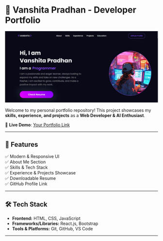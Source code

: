 # 🚀 Vanshita Pradhan - Developer Portfolio  

![Portfolio Screenshot](https://github.com/Vanshita021/Portfolio/blob/main/Screenshot%202025-02-26%20130558.jpg)

Welcome to my personal portfolio repository! This project showcases my **skills, experience, and projects** as a **Web Developer & AI Enthusiast**.  

🔗 **Live Demo**: [Your Portfolio Link](#)  

---

## 📌 Features  
✅ Modern & Responsive UI  
✅ About Me Section  
✅ Skills & Tech Stack  
✅ Experience & Projects Showcase  
✅ Downloadable Resume  
✅ GitHub Profile Link  

---

## 🛠 Tech Stack  
- **Frontend:** HTML, CSS, JavaScript  
- **Frameworks/Libraries:** React.js, Bootstrap  
- **Tools & Platforms:** Git, GitHub, VS Code  

---

